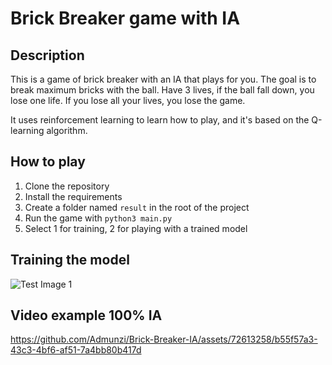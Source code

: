 # Brick Breaker game with IA

## Description
This is a game of brick breaker with an IA that plays for you.
The goal is to break maximum bricks with the ball.
Have 3 lives, if the ball fall down, you lose one life.
If you lose all your lives, you lose the game.

It uses reinforcement learning to learn how to play, and it's based on the Q-learning algorithm.

## How to play
1. Clone the repository
2. Install the requirements
3. Create a folder named `result` in the root of the project
4. Run the game with `python3 main.py`
5. Select 1 for training, 2 for playing with a trained model

## Training the model
![Test Image 1](training.png)

## Video example 100% IA
https://github.com/Admunzi/Brick-Breaker-IA/assets/72613258/b55f57a3-43c3-4bf6-af51-7a4bb80b417d